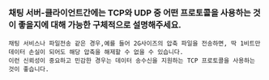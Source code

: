 ### 채팅 서버-클라이언트간에는 TCP와 UDP 중 어떤 프로토콜을 사용하는 것이 좋을지에 대해 가능한 구체적으로 설명해주세요.

```
채팅 서비스나 파일전송 같은 경우,예를 들어 2G사이즈의 압축 파일을 전송하면, 딱 1비트만 데이터 손실이 되어도 해당 압축을 해제할 수 없을 수 있습니다.
이런 신뢰성이 중요하고 민감한 경우는 데이터 송수신을 지원하는 TCP 프로토콜을 사용하는 것이 좋습니다.
```

